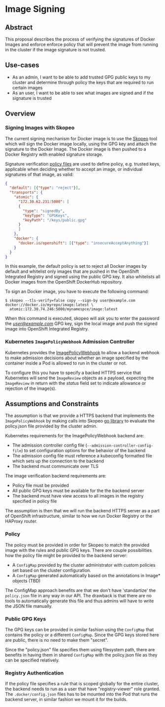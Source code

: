 # Image Signing

## Abstract

This proposal describes the process of verifying the signatures of Docker Images and
enforce enforce policy that will prevent the image from running in the cluster if the
image signature is not trusted.

## Use-cases

* As an admin, I want to be able to add trusted GPG public keys to my cluster and determine through policy
  the keys that are required to run certain images
* As an user, I want to be able to see what images are signed and if the signature is trusted

## Overview

### Signing Images with Skopeo

The current signing mechanism for Docker image is to use the
[Skopeo](https://github.com/projectatomic/skopeo/blob/master/docs/skopeo.1.md) tool which
will sign the Docker image locally, using the GPG key and attach the signature to the
Docker Image. The Docker image is then pushed to a Docker Registry with enabled signature
storage.

Signature verification [policy
files](https://github.com/containers/image/blob/master/docs/policy.json.md) are used to
define policy, e.g. trusted keys, applicable when deciding whether to accept an image, or
individual signatures of that image, as valid:

```json
{
  "default": [{"type": "reject"}],
  "transports": {
    "atomic": {
      "172.30.62.231:5000": [
      {
        "type": "signedBy",
        "keyType": "GPGKeys",
        "keyPath": "/keys/public.gpg"
      }
      ]
    },
    "docker": {
      "docker.io/openshift": [{"type": "insecureAcceptAnything"}]
    }
  }
}
```

In this example, the default policy is set to reject all Docker images by default and
whitelist only images that are pushed in the OpenShift Integrated Registry and signed
using the public GPG key.
It also whitelists all Docker images from the OpenShift DockerHub repository.

To sign an Docker image, you have to execute the following command:

```console
$ skopeo --tls-verify=false copy --sign-by user@example.com docker://docker.io/myrepo/image:latest \
  atomic:172.30.74.246:5000/mynamespce/image:latest
```

When this command is executed, skopeo will ask you to enter the password the
*user@example.com* GPG key, sign the local image and push the signed image into OpenShift
Integrated Registry.

### Kubernetes `ImagePolicyWebhook` Admission Controller

Kubernetes provides the
[ImagePolicyWebhook](http://kubernetes.io/docs/admin/admission-controllers/#imagepolicywebhook)
to allow a backend webhook to make admission decisions about whether an image specified by
the container inside a Pod is allowed to run in the cluster or not.

To configure this you have to specify a backed HTTPS service that Kubernetes will send the
`ImageReview` objects as a payload, expecting the `ImageReview` in return with the
*status* field set to indicate allowance or rejection of the image(s).

## Assumptions and Constraints

The assumption is that we provide a HTTPS backend that implements the `ImagePolicyWebhook`
by making calls into Skopeo [go library](https://github.com/containers/image) to evaluate
the policy.json file provided by the cluster admin.

Kubernetes requirements for the ImagePolicyWebhook backend are:

* The admission controller config file (`--admission-controller-config-file`) to set configuration options for
  the behavior of the backend
* The admission config file must reference a kubeconfig formatted file which sets up the connection
  to the backend
* The backend must communicate over TLS

The image verification backend requirements are:

* Policy file must be provided
* All public GPG keys must be available for the the backend server
* The backend must have view access to all images in the registry specified in policy file

The assumption is then that we will run the backend HTTPS server as a part of OpenShift
infrastructure, similar to how we run Docker Registry or the HAProxy router.

### Policy

The policy must be provided in order for Skopeo to match the provided image with the rules
and public GPG keys. There are couple possibilities how the policy file might be provided
to the backend server:

* A `ConfigMap` provided by the cluster administrator with custom policies set based on
  the cluster configuration.
* A `ConfigMap` generated automatically based on the annotations in Image* objects (TBD)

The ConfigMap approach benefits are that we don't have 'standartize' the `policy.json`
file in any way in our API. The drawback is that there are no tools to automatically
generate this file and thus admins will have to write the JSON file manually.

### Public GPG Keys

The GPG keys can be provided in similar fashion using the `ConfigMap` that contains the
policy or a different `ConfigMap`. Since the GPG keys stored here are public, there is no
need to make them "secret".

Since the "policy.json" file specifies them using filesystem path, there are benefits in
having them in shared `ConfigMap` with the policy.json file as they can be specified
relatively.

### Registry Authentication

If the policy file specifies a rule that is scoped globally for the entire cluster, the
backend needs to run as a user that have "registry-viewer" role granted.
The `.docker/config.json` files has to be mounted into the Pod that runs the backend
server, in similar fashion we mount it for the builds.

